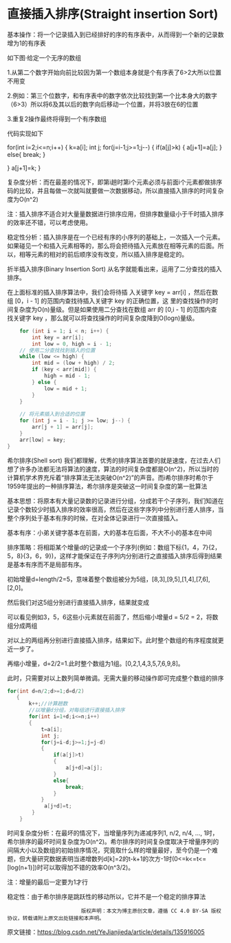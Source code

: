 # 直接插入排序(Straight insertion Sort)

基本操作：将一个记录插入到已经排好的序的有序表中，从而得到一个新的记录数增为1的有序表

如下图·给定一个无序的数组

1.从第二个数字开始向前比较因为第一个数组本身就是个有序表了6>2大所以位置不用变

2.例如：第三个位数字，和有序表中的数字依次比较找到第一个比本身大的数字（6>3）所以将6及其以后的数字向后移动一个位置，并将3放在6的位置

3.重复2操作最终将得到一个有序数组



代码实现如下

for(int i=2;i<=n;i++)
    {
        k=a[i];
        int j;
        for(j=i-1;j>=1;j--)
        {
            if(a[j]>k)
            {
                a[j+1]=a[j];
             } 
             else{
                 break;
             }

  }
    a[j+1]=k;
 } 



复杂度分析：而在最差的情况下，即第i趟时第i个元素必须与前⾯i个元素都做排序码的比较，并且每做⼀次就叫就要做⼀次数据移动，所以直接插入排序的时间复杂度为O(n^2)

注：插⼊排序不适合对大量量数据进行排序应用，但排序数量级小于千时插入排序的效率还不错，可以考虑使用。

稳定性分析：插入排序是在⼀个已经有序的小序列的基础上，一次插入一个元素。如果碰见⼀个和插入元素相等的，那么将会把待插入元素放在相等元素的后⾯。所以，相等元素的相对的前后顺序没有改变，所以插入排序是稳定的。

折半插入排序(Binary Insertion Sort)
从名字就能看出来，运⽤了二分查找的插入排序。

在上⾯标准的插⼊排序算法中，我们会将待插 ⼊关键字 key = arr[i] ，然后在数组 [0，i - 1] 的范围内查找待插⼊关键字 key 的正确位置，这 ⾥的查找操作的时间复杂度为O(n)量级。但是如果使⽤⼆分查找在数组 arr 的 [0,i - 1] 的范围内查 找关键字 key ，那么就可以将查找操作的时间复杂度降到O(logn)量级。

```cpp
    for (int i = 1; i < n; i++) {
        int key = arr[i];
        int low = 0, high = i - 1;
    // 使用二分查找找到插入的位置
    while (low <= high) {
        int mid = (low + high) / 2;
        if (key < arr[mid]) {
            high = mid - 1;
        } else {
            low = mid + 1;
        }
    }
 
    // 将元素插入到合适的位置
    for (int j = i - 1; j >= low; j--) {
        arr[j + 1] = arr[j];
    }
    arr[low] = key;
}
```

 希尔排序(Shell sort)
我们都理解，优秀的排序算法首要的就是速度，在过去人们想了许多办法都无法将算法的速度，算法的时间复杂度都是O(n^2)，所以当时的计算机学术界充斥着“排序算法无法突破O(n^2)”的声音。而i希尔排序时希尔于1959年提出的一种排序算法，希尔排序是突破这一时间复杂度的第一批算法

基本思想：将原本有大量记录数的记录进行分组，分成若干个子序列，我们知道在记录个数较少时插入排序的效率很高，然后在这些字序列中分别进行差人排序，当整个序列处于基本有序的时候，在对全体记录进行一次直接插入。

基本有序：小弟关键字基本在前面，大的基本在后面，不大不小的基本在中间

排序策略：将相距某个增量d的记录成一个子序列(例如：数组下标{1，4，7}{2，5，8}{3，6，9})，这样才能保证在子序列内分别进行之直接插入排序后得到结果是基本有序而不是局部有序。



 初始增量d=length/2=5，意味着整个数组被分为5组，[8,3],[9,5],[1,4],[7,6],[2,0]。

 

 然后我们对这5组分别进⾏直接插⼊排序，结果就变成

 

 可以看⻅例如3，5，6这些⼩元素就在前⾯了，然后缩⼩增量d = 5/2 = 2，将数组分成两组

 

 对以上的两组再分别进⾏直接插⼊排序，结果如下。此时整个数组的有序程度就更近⼀步了。

 

 再缩⼩增量，d=2/2=1.此时整个数组为1组。[0,2,1,4,3,5,7,6,9,8]。

 

 此时，只需要对以上数列简单微调。⽆需⼤量的移动操作即可完成整个数组的排序

 ```cpp
for(int d=n/2;d>=1;d=d/2)  
    {
        k++;//计算趟数 
        //以增量d分组，对每组进行直接插入排序
        for(int i=1+d;i<=n;i++)
        {
            t=a[i];
            int j;
            for(j=i-d;j>=1;j=j-d)
            {
                if(a[j]>t)
                {
                    a[j+d]=a[j];
                }
                else{
                    break;
                }
            }
             a[j+d]=t;    
         } 
     } 
 ```



 时间复杂度分析：在最坏的情况下，当增量序列为递减序列1, n/2, n/4, …, 1时，希尔排序的最坏时间复杂度为O(n^2)。希尔排序的时间复杂度取决于增量序列的间隔大小以及数组的初始排序情况，究竟取什么样的增量最好，至今仍是一个难题，但大量研究数据表明当递增数列d[k]=2的t-k+1的次方-1时(0<=k<=t<=[log(n+1)])时可以取得加不错的效率O(n^3/2)。

注：增量的最后一定要为1才行

稳定性：由于希尔排序是跳跃性的移动所以，它并不是一个稳定的排序算法

                            版权声明：本文为博主原创文章，遵循 CC 4.0 BY-SA 版权协议，转载请附上原文出处链接和本声明。

原文链接：https://blog.csdn.net/YeJianjieda/article/details/135916005